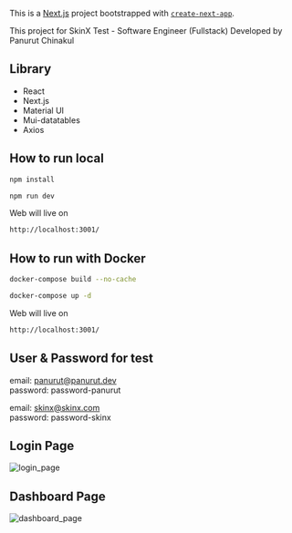 This is a [Next.js](https://nextjs.org/) project bootstrapped with [`create-next-app`](https://github.com/vercel/next.js/tree/canary/packages/create-next-app).

This project for SkinX Test - Software Engineer (Fullstack)
Developed by Panurut Chinakul

## Library
- React
- Next.js
- Material UI
- Mui-datatables
- Axios

## How to run local
```bash
npm install
```
```bash
npm run dev
```
Web will live on
```bash
http://localhost:3001/
```

## How to run with Docker
```bash
docker-compose build --no-cache
```
```bash
docker-compose up -d
```
Web will live on
```bash
http://localhost:3001/
```

## User & Password for test
email: panurut@panurut.dev  
password: password-panurut

email: skinx@skinx.com  
password: password-skinx

## Login Page
![login_page](https://cdn.discordapp.com/attachments/840199305443672074/1223224616764575864/Screenshot_76.png?ex=661913b3&is=66069eb3&hm=38f87ea99f049827f5795f6e954301082c9d58e13003d4c3142adc7b2027eb87&)
## Dashboard Page
![dashboard_page](https://cdn.discordapp.com/attachments/840199305443672074/1223224617011777566/Screenshot_75.png?ex=661913b3&is=66069eb3&hm=cbd6f5e32a1992f29a64c5419b06f15567f2fce840b5ff9bf42ca4bc1c289321&)
